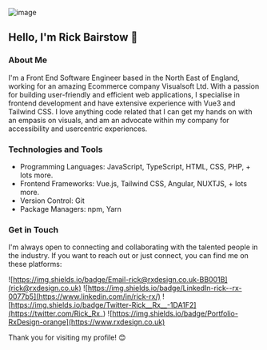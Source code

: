 ![image](https://github.com/rickbairstow/rickbairstow/assets/44267427/00f63398-483d-4f08-ac5d-d00caf04d1a2)

## Hello, I'm Rick Bairstow 👋

### About Me
I'm a Front End Software Engineer based in the North East of England, working for an amazing Ecommerce company Visualsoft Ltd. With a passion for building user-friendly and efficient web applications, I specialise in frontend development and have extensive experience with Vue3 and Tailwind CSS. I love anything code related that I can get my hands on with an empasis on visuals, and am an advocate within my company for accessibility and usercentric experiences.

### Technologies and Tools
- Programming Languages: JavaScript, TypeScript, HTML, CSS, PHP, + lots more.
- Frontend Frameworks: Vue.js, Tailwind CSS, Angular, NUXTJS, + lots more.
- Version Control: Git
- Package Managers: npm, Yarn

### Get in Touch
I'm always open to connecting and collaborating with the talented people in the industry. If you want to reach out or just connect, you can find me on these platforms:

![https://img.shields.io/badge/Email-rick@rxdesign.co.uk-BB001B](rick@rxdesign.co.uk) ![https://img.shields.io/badge/LinkedIn-rick--rx-0077b5](https://www.linkedin.com/in/rick-rx/) ![https://img.shields.io/badge/Twitter-Rick__Rx__-1DA1F2](https://twitter.com/Rick_Rx_) ![https://img.shields.io/badge/Portfolio-RxDesign-orange](https://www.rxdesign.co.uk)

Thank you for visiting my profile! 😊
